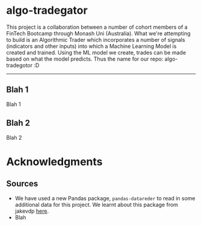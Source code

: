 # algo-tradegator

This project is a collaboration between a number of cohort members of a FinTech Bootcamp through Monash Uni (Australia).  What we're attempting to build is an Algorithmic Trader which incorporates a number of signals (indicators and other inputs) into which a Machine Learning Model is created and trained.  Using the ML model we create, trades can be made based on what the model predicts.  Thus the name for our repo: algo-tradegotor :D

---

## Blah 1

Blah 1  

## Blah 2

Blah 2  


# Acknowledgments
## Sources
- We have used a new Pandas package, `pandas-datareder` to read in some additional data for this project.  We learnt about this package from jakevdp [here](https://jakevdp.github.io/PythonDataScienceHandbook/03.11-working-with-time-series.html).
- Blah